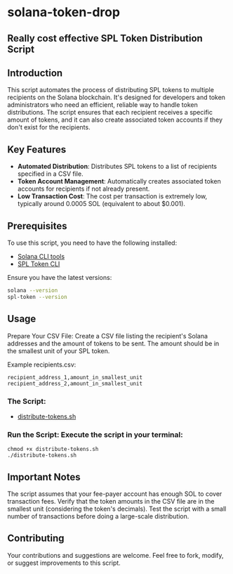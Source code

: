 # solana-token-drop
## Really cost effective SPL Token Distribution Script

## Introduction
This script automates the process of distributing SPL tokens to multiple recipients on the Solana blockchain. It's designed for developers and token administrators who need an efficient, reliable way to handle token distributions. The script ensures that each recipient receives a specific amount of tokens, and it can also create associated token accounts if they don't exist for the recipients.

## Key Features
- **Automated Distribution**: Distributes SPL tokens to a list of recipients specified in a CSV file.
- **Token Account Management**: Automatically creates associated token accounts for recipients if not already present.
- **Low Transaction Cost**: The cost per transaction is extremely low, typically around 0.0005 SOL (equivalent to about $0.001).

## Prerequisites
To use this script, you need to have the following installed:
- [Solana CLI tools](https://docs.solana.com/cli/install-solana-cli-tools)
- [SPL Token CLI](https://spl.solana.com/token)

Ensure you have the latest versions:
```bash
solana --version
spl-token --version
```
## Usage

Prepare Your CSV File: Create a CSV file listing the recipient's Solana addresses and the amount of tokens to be sent. The amount should be in the smallest unit of your SPL token.

Example recipients.csv:

```
recipient_address_1,amount_in_smallest_unit
recipient_address_2,amount_in_smallest_unit
```

### The Script:
-  [distribute-tokens.sh](destribute-tokens.sh)

### Run the Script: Execute the script in your terminal:

```
chmod +x distribute-tokens.sh
./distribute-tokens.sh
```

## Important Notes

The script assumes that your fee-payer account has enough SOL to cover transaction fees.
Verify that the token amounts in the CSV file are in the smallest unit (considering the token's decimals).
Test the script with a small number of transactions before doing a large-scale distribution.

## Contributing

Your contributions and suggestions are welcome. Feel free to fork, modify, or suggest improvements to this script.



